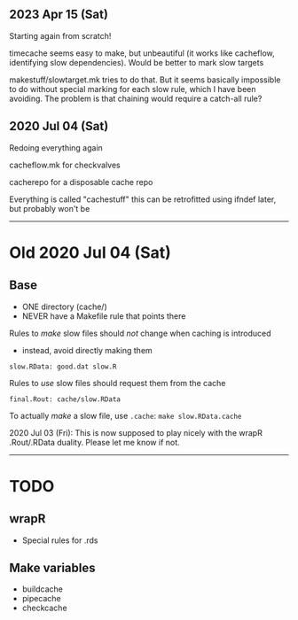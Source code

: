 
## 2023 Apr 15 (Sat)

Starting again from scratch!

timecache seems easy to make, but unbeautiful (it works like cacheflow, identifying slow dependencies). Would be better to mark slow targets

makestuff/slowtarget.mk tries to do that. But it seems basically impossible to do without special marking for each slow rule, which I have been avoiding. The problem is that chaining would require a catch-all rule?

## 2020 Jul 04 (Sat)

Redoing everything again

cacheflow.mk for checkvalves

cacherepo for a disposable cache repo

Everything is called "cachestuff" this can be retrofitted using ifndef later, but probably won't be

----------------------------------------------------------------------

# Old 2020 Jul 04 (Sat)

## Base

* ONE directory (cache/)
* NEVER have a Makefile rule that points there

Rules to _make_ slow files should _not_ change when caching is introduced
* instead, avoid directly making them

`slow.RData: good.dat slow.R`

Rules to _use_ slow files should request them from the cache

`final.Rout: cache/slow.RData`

To actually _make_ a slow file, use `.cache`:
`make slow.RData.cache`

2020 Jul 03 (Fri): This is now supposed to play nicely with the wrapR .Rout/.RData duality. Please let me know if not.

----------------------------------------------------------------------

TODO
====

## wrapR
* Special rules for .rds

## Make variables

* buildcache
* pipecache
* checkcache
